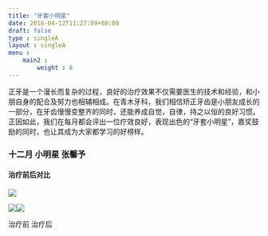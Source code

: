 ```yaml
---
title: "牙套小明星"
date: 2018-04-12T11:27:09+08:00
draft: false
type : singleA
layout : singleA
menu : 
    main2 : 
        weight : 8
---
```


正牙是一个漫长而复杂的过程，良好的治疗效果不仅需要医生的技术和经验，和小朋自身的配合及努力也相辅相成。在青木牙科，我们相信矫正牙齿是小朋友成长的一部分，在牙齿慢慢变整齐的同时，还能养成自觉，自律，持之以恒的良好习惯。正因如此，我们在每月都会评出一位疗效良好，表现出色的“牙套小明星”，嘉奖鼓励的同时，也让其成为大家都学习的好榜样。

### 十二月 小明星 张馨予

#### 治疗前后对比

![](http://www.aokiyouyou.com/static/img/7.jpg)

![](http://www.aokiyouyou.com/static/img/zxy1.jpg)![](http://www.aokiyouyou.com/static/img/zxy2.jpg)

治疗前 治疗后
